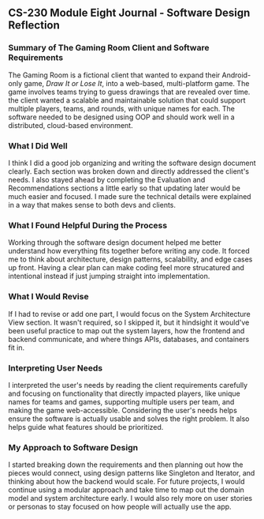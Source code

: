 ## CS-230 Module Eight Journal - Software Design Reflection

### Summary of The Gaming Room Client and Software Requirements
The Gaming Room is a fictional client that wanted to expand their Android-only game, *Draw It or Lose It*, into a web-based, multi-platform game. The game involves teams trying to guess drawings that are revealed over time. the client wanted a scalable and maintainable solution that could support multiple players, teams, and rounds, with unique names for each. The software needed to be designed using OOP and should work well in a distributed, cloud-based environment.
### What I Did Well
I think I did a good job organizing and writing the software design document clearly. Each section was broken down and directly addressed the client's needs. I also stayed ahead by completing the Evaluation and Recommendations sections a little early so that updating later would be much easier and focused. I made sure the technical details were explained in a way that makes sense to both devs and clients.
### What I Found Helpful During the Process
Working through the software design document helped me better understand how everything fits together before writing any code. It forced me to think about architecture, design patterns, scalability, and edge cases up front. Having a clear plan can make coding feel more strucatured and intentional instead if just jumping straight into implementation.
### What I Would Revise
If I had to revise or add one part, I would focus on the System Architecture View section. It wasn't required, so I skipped it, but it hindsight it would've been useful practice to map out the system layers, how the frontend and backend communicate, and where things APIs, databases, and containers fit in.
### Interpreting User Needs
I interpreted the user's needs by reading the client requirements carefully and focusing on functionality that directly impacted players, like unique names for teams and games, supporting multiple users per team, and making the game web-accessible. Considering the user's needs helps ensure the software is actually usable and solves the right problem. It also helps guide what features should be prioritized.
### My Approach to Software Design
I started breaking down the requirements and then planning out how the pieces would connect, using design patterns like Singleton and Iterator, and thinking about how the backend would scale. For future projects, I would continue using a modular approach and take time to map out the domain model and system architecture early. I would also rely more on user stories or personas to stay focused on how people will actually use the app.

